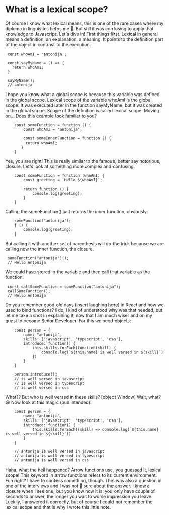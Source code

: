 # What is a lexical scope?

Of course I know what lexical means, this is one of the rare cases where my diploma in linguistics helps me 💪. But still it was confusing to apply that knowledge to Javascript. Let's dive in! First things first. Lexical in general means a definition, an explanation, a meaning. It points to the definition part of the object in contrast to the execution.

```
 const whoAmI = 'antonija';

 const sayMyName = () => {
   return whoAmI;
 }

 sayMyName();
 // antonija
```

I hope you know what a global scope is because this variable was defined in the global scope. Lexical scope of the variable whoAmI is the global scope. It was executed later in the function sayMyName, but it was created in the global scope. Scope of the definition is called lexical scope. Moving on... Does this example look familiar to you?

```
    const someFunction = function () {
        const whoAmI = 'antonija';

        const someInnerFunction = function () {
         return whoAmI;
       }
    }
```

Yes, you are right! This is really similar to the famous, better say notorious, closure. Let's look at something more complex and confusing.

```
    const someFunction = function (whoAmI) {
        const greeting = `Hello ${whoAmI}`;

        return function () {
            console.log(greeting);
        }
    }
```

Calling the someFunction() just returns the inner function, obviously:

```
    someFunction("antonija");
    ƒ () {
        console.log(greeting);
    }
```

But calling it with another set of parenthesis will do the trick because we are calling now the inner function, the closure.

```
 someFunction("antonija")();
 // Hello Antonija
```

We could have stored in the variable and then call that variable as the function.

```
 const callSomeFunction = someFunction("antonija");
 callSomeFunction();
 // Hello Antonija
```

Do you remember good old days (insert laughing here) in React and how we used to bind functions? I do, I kind of understood why was that needed, but let me take a shot in explaining it, now that I am much wiser and on my quest to become Señor Developer. For this we need objects:

```
    const person = {
        name: "antonija",
        skills: ['javascript', 'typescript', 'css'],
        introduce: function() {
            this.skills.forEach(function(skill) {
                console.log(`${this.name} is well versed in ${skill}`)
            })
        }
    }

    person.introduce();
    // is well versed in javascript
    // is well versed in typescript
    // is well versed in css

```

What?? But who is well versed in these skills? [object Window] Wait, what? 😆 Now look at this magic (pun intended):

```
    const person = {
        name: "antonija",
        skills: ['javascript', 'typescript', 'css'],
        introduce: function() {
            this.skills.forEach((skill) => console.log(`${this.name} is well versed in ${skill}`))
        }
    }

    // antonija is well versed in javascript
    // antonija is well versed in typescript
    // antonija is well versed in css
```

Haha, what the hell happened? Arrow functions use, you guessed it, lexical scope! This keyword in arrow functions refers to its current environment. Fun right? I have to confess something, though. This was also a question in one of the interviews and I was not 💯 sure about the answer. I know a closure when I see one, but you know how it is: you only have couple of seconds to answer, the longer you wait to worse impression you leave. Luckily, I answered it correctly, but of course I could not remember the lexical scope and that is why I wrote this little note.
